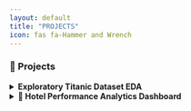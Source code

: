 ```yaml
---
layout: default
title: "PROJECTS"
icon: fas fa-Hammer and Wrench
---
```

### 🚀 Projects

<details>
  <summary><b>Exploratory Titanic Dataset EDA</b></summary>

🔹Tech Stack: <br>
<img src="https://www.python.org/static/community_logos/python-logo.png" width="26"/> Python  
<img src="https://upload.wikimedia.org/wikipedia/commons/e/ed/Pandas_logo.svg" width="26"/> Pandas  
<img src="https://matplotlib.org/_static/images/logo2.svg" width="26"/> Matplotlib  
<img src="https://seaborn.pydata.org/_static/logo-wide-lightbg.svg" width="26"/> Seaborn  

Description: Performed in-depth analysis of the Titanic dataset to uncover survival trends based on gender, class, and age. Created visualizations and derived insights.  <br>
Repo / Demo: https://www.kaggle.com/code/weldonsitienei/weldon-kipkoech-eda
</details>

<details>
  <summary><b>🏨 Hotel Performance Analytics Dashboard</b></summary>

🔹Tech Stack:<br>
<img src="https://upload.wikimedia.org/wikipedia/commons/c/cf/New_Power_BI_Logo.svg" width="26"/> Power BI    
<br>
 Description: A visually rich dashboard analyzing hotel revenue, occupancy, performance metrics, and operational KPIs for multiple luxury properties. Includes insights on ADR, RevPAR, cancellations, and realization rates.  <br>
 Repo / Demo: *(Add link if available)*  
 Download:`Hotel_Dashboard.pbix`<br>
⭐ Metrics Covered: ADR, RevPAR, DBRN, DSRN, DURN, Cancellation & Realization Rates
</details>
